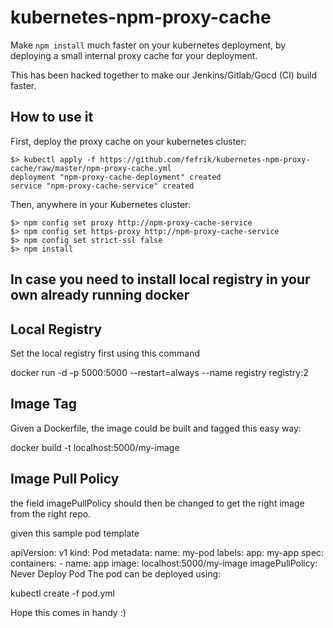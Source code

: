 # kubernetes-npm-proxy-cache

Make `npm install` much faster on your kubernetes deployment, by
deploying a small internal proxy cache for your deployment.

This has been hacked together to make our Jenkins/Gitlab/Gocd (CI) build faster.



## How to use it

First, deploy the proxy cache on your kubernetes cluster:

``` shellsession
$> kubectl apply -f https://github.com/fefrik/kubernetes-npm-proxy-cache/raw/master/npm-proxy-cache.yml
deployment "npm-proxy-cache-deployment" created
service "npm-proxy-cache-service" created
```

Then, anywhere in your Kubernetes cluster:

``` shellsession
$> npm config set proxy http://npm-proxy-cache-service
$> npm config set https-proxy http://npm-proxy-cache-service
$> npm config set strict-ssl false
$> npm install
```

## In case you need to install local registry in your own already running docker


## Local Registry
Set the local registry first using this command

docker run -d -p 5000:5000 --restart=always --name registry registry:2

## Image Tag
Given a Dockerfile, the image could be built and tagged this easy way:

docker build -t localhost:5000/my-image

## Image Pull Policy
the field imagePullPolicy should then be changed to get the right image from the right repo.

given this sample pod template

apiVersion: v1
kind: Pod
metadata:
  name: my-pod
  labels:
    app: my-app
spec:
  containers:
    - name: app
      image: localhost:5000/my-image
      imagePullPolicy: Never
Deploy Pod
The pod can be deployed using:

kubectl create -f pod.yml

Hope this comes in handy :)
